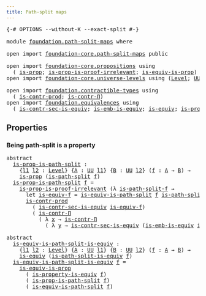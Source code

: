 ```yaml
---
title: Path-split maps
---
```


<pre class="Agda"><a id="41" class="Symbol">{-#</a> <a id="45" class="Keyword">OPTIONS</a> <a id="53" class="Pragma">--without-K</a> <a id="65" class="Pragma">--exact-split</a> <a id="79" class="Symbol">#-}</a>

<a id="84" class="Keyword">module</a> <a id="91" href="foundation.path-split-maps.html" class="Module">foundation.path-split-maps</a> <a id="118" class="Keyword">where</a>

<a id="125" class="Keyword">open</a> <a id="130" class="Keyword">import</a> <a id="137" href="foundation-core.path-split-maps.html" class="Module">foundation-core.path-split-maps</a> <a id="169" class="Keyword">public</a>

<a id="177" class="Keyword">open</a> <a id="182" class="Keyword">import</a> <a id="189" href="foundation-core.propositions.html" class="Module">foundation-core.propositions</a> <a id="218" class="Keyword">using</a>
  <a id="226" class="Symbol">(</a> <a id="228" href="foundation-core.propositions.html#1309" class="Function">is-prop</a><a id="235" class="Symbol">;</a> <a id="237" href="foundation-core.propositions.html#3220" class="Function">is-prop-is-proof-irrelevant</a><a id="264" class="Symbol">;</a> <a id="266" href="foundation-core.propositions.html#3693" class="Function">is-equiv-is-prop</a><a id="282" class="Symbol">)</a>
<a id="284" class="Keyword">open</a> <a id="289" class="Keyword">import</a> <a id="296" href="foundation-core.universe-levels.html" class="Module">foundation-core.universe-levels</a> <a id="328" class="Keyword">using</a> <a id="334" class="Symbol">(</a><a id="335" href="Agda.Primitive.html#597" class="Postulate">Level</a><a id="340" class="Symbol">;</a> <a id="342" href="foundation-core.universe-levels.html#235" class="Primitive">UU</a><a id="344" class="Symbol">)</a>

<a id="347" class="Keyword">open</a> <a id="352" class="Keyword">import</a> <a id="359" href="foundation.contractible-types.html" class="Module">foundation.contractible-types</a> <a id="389" class="Keyword">using</a>
  <a id="397" class="Symbol">(</a> <a id="399" href="foundation-core.contractible-types.html#5494" class="Function">is-contr-prod</a><a id="412" class="Symbol">;</a> <a id="414" href="foundation-core.contractible-types.html#6898" class="Function">is-contr-Π</a><a id="424" class="Symbol">)</a>
<a id="426" class="Keyword">open</a> <a id="431" class="Keyword">import</a> <a id="438" href="foundation.equivalences.html" class="Module">foundation.equivalences</a> <a id="462" class="Keyword">using</a>
  <a id="470" class="Symbol">(</a> <a id="472" href="foundation.equivalences.html#11063" class="Function">is-contr-sec-is-equiv</a><a id="493" class="Symbol">;</a> <a id="495" href="foundation-core.equivalences.html#15406" class="Function">is-emb-is-equiv</a><a id="510" class="Symbol">;</a> <a id="512" href="foundation-core.equivalences.html#1556" class="Function">is-equiv</a><a id="520" class="Symbol">;</a> <a id="522" href="foundation.equivalences.html#12145" class="Function">is-property-is-equiv</a><a id="542" class="Symbol">)</a>
</pre>
## Properties

### Being path-split is a property

<pre class="Agda"><a id="608" class="Keyword">abstract</a>
  <a id="is-prop-is-path-split"></a><a id="619" href="foundation.path-split-maps.html#619" class="Function">is-prop-is-path-split</a> <a id="641" class="Symbol">:</a>
    <a id="647" class="Symbol">{</a><a id="648" href="foundation.path-split-maps.html#648" class="Bound">l1</a> <a id="651" href="foundation.path-split-maps.html#651" class="Bound">l2</a> <a id="654" class="Symbol">:</a> <a id="656" href="Agda.Primitive.html#597" class="Postulate">Level</a><a id="661" class="Symbol">}</a> <a id="663" class="Symbol">{</a><a id="664" href="foundation.path-split-maps.html#664" class="Bound">A</a> <a id="666" class="Symbol">:</a> <a id="668" href="foundation-core.universe-levels.html#235" class="Primitive">UU</a> <a id="671" href="foundation.path-split-maps.html#648" class="Bound">l1</a><a id="673" class="Symbol">}</a> <a id="675" class="Symbol">{</a><a id="676" href="foundation.path-split-maps.html#676" class="Bound">B</a> <a id="678" class="Symbol">:</a> <a id="680" href="foundation-core.universe-levels.html#235" class="Primitive">UU</a> <a id="683" href="foundation.path-split-maps.html#651" class="Bound">l2</a><a id="685" class="Symbol">}</a> <a id="687" class="Symbol">(</a><a id="688" href="foundation.path-split-maps.html#688" class="Bound">f</a> <a id="690" class="Symbol">:</a> <a id="692" href="foundation.path-split-maps.html#664" class="Bound">A</a> <a id="694" class="Symbol">→</a> <a id="696" href="foundation.path-split-maps.html#676" class="Bound">B</a><a id="697" class="Symbol">)</a> <a id="699" class="Symbol">→</a>
    <a id="705" href="foundation-core.propositions.html#1309" class="Function">is-prop</a> <a id="713" class="Symbol">(</a><a id="714" href="foundation-core.path-split-maps.html#1270" class="Function">is-path-split</a> <a id="728" href="foundation.path-split-maps.html#688" class="Bound">f</a><a id="729" class="Symbol">)</a>
  <a id="733" href="foundation.path-split-maps.html#619" class="Function">is-prop-is-path-split</a> <a id="755" href="foundation.path-split-maps.html#755" class="Bound">f</a> <a id="757" class="Symbol">=</a>
    <a id="763" href="foundation-core.propositions.html#3220" class="Function">is-prop-is-proof-irrelevant</a> <a id="791" class="Symbol">(λ</a> <a id="794" href="foundation.path-split-maps.html#794" class="Bound">is-path-split-f</a> <a id="810" class="Symbol">→</a>
      <a id="818" class="Keyword">let</a> <a id="822" href="foundation.path-split-maps.html#822" class="Bound">is-equiv-f</a> <a id="833" class="Symbol">=</a> <a id="835" href="foundation-core.path-split-maps.html#2492" class="Function">is-equiv-is-path-split</a> <a id="858" href="foundation.path-split-maps.html#755" class="Bound">f</a> <a id="860" href="foundation.path-split-maps.html#794" class="Bound">is-path-split-f</a> <a id="876" class="Keyword">in</a>
      <a id="885" href="foundation-core.contractible-types.html#5494" class="Function">is-contr-prod</a>
        <a id="907" class="Symbol">(</a> <a id="909" href="foundation.equivalences.html#11063" class="Function">is-contr-sec-is-equiv</a> <a id="931" href="foundation.path-split-maps.html#822" class="Bound">is-equiv-f</a><a id="941" class="Symbol">)</a>
        <a id="951" class="Symbol">(</a> <a id="953" href="foundation-core.contractible-types.html#6898" class="Function">is-contr-Π</a>
          <a id="974" class="Symbol">(</a> <a id="976" class="Symbol">λ</a> <a id="978" href="foundation.path-split-maps.html#978" class="Bound">x</a> <a id="980" class="Symbol">→</a> <a id="982" href="foundation-core.contractible-types.html#6898" class="Function">is-contr-Π</a>
            <a id="1005" class="Symbol">(</a> <a id="1007" class="Symbol">λ</a> <a id="1009" href="foundation.path-split-maps.html#1009" class="Bound">y</a> <a id="1011" class="Symbol">→</a> <a id="1013" href="foundation.equivalences.html#11063" class="Function">is-contr-sec-is-equiv</a> <a id="1035" class="Symbol">(</a><a id="1036" href="foundation-core.equivalences.html#15406" class="Function">is-emb-is-equiv</a> <a id="1052" href="foundation.path-split-maps.html#822" class="Bound">is-equiv-f</a> <a id="1063" href="foundation.path-split-maps.html#978" class="Bound">x</a> <a id="1065" href="foundation.path-split-maps.html#1009" class="Bound">y</a><a id="1066" class="Symbol">)))))</a>

<a id="1073" class="Keyword">abstract</a>
  <a id="is-equiv-is-path-split-is-equiv"></a><a id="1084" href="foundation.path-split-maps.html#1084" class="Function">is-equiv-is-path-split-is-equiv</a> <a id="1116" class="Symbol">:</a>
    <a id="1122" class="Symbol">{</a><a id="1123" href="foundation.path-split-maps.html#1123" class="Bound">l1</a> <a id="1126" href="foundation.path-split-maps.html#1126" class="Bound">l2</a> <a id="1129" class="Symbol">:</a> <a id="1131" href="Agda.Primitive.html#597" class="Postulate">Level</a><a id="1136" class="Symbol">}</a> <a id="1138" class="Symbol">{</a><a id="1139" href="foundation.path-split-maps.html#1139" class="Bound">A</a> <a id="1141" class="Symbol">:</a> <a id="1143" href="foundation-core.universe-levels.html#235" class="Primitive">UU</a> <a id="1146" href="foundation.path-split-maps.html#1123" class="Bound">l1</a><a id="1148" class="Symbol">}</a> <a id="1150" class="Symbol">{</a><a id="1151" href="foundation.path-split-maps.html#1151" class="Bound">B</a> <a id="1153" class="Symbol">:</a> <a id="1155" href="foundation-core.universe-levels.html#235" class="Primitive">UU</a> <a id="1158" href="foundation.path-split-maps.html#1126" class="Bound">l2</a><a id="1160" class="Symbol">}</a> <a id="1162" class="Symbol">(</a><a id="1163" href="foundation.path-split-maps.html#1163" class="Bound">f</a> <a id="1165" class="Symbol">:</a> <a id="1167" href="foundation.path-split-maps.html#1139" class="Bound">A</a> <a id="1169" class="Symbol">→</a> <a id="1171" href="foundation.path-split-maps.html#1151" class="Bound">B</a><a id="1172" class="Symbol">)</a> <a id="1174" class="Symbol">→</a>
    <a id="1180" href="foundation-core.equivalences.html#1556" class="Function">is-equiv</a> <a id="1189" class="Symbol">(</a><a id="1190" href="foundation-core.path-split-maps.html#1544" class="Function">is-path-split-is-equiv</a> <a id="1213" href="foundation.path-split-maps.html#1163" class="Bound">f</a><a id="1214" class="Symbol">)</a>
  <a id="1218" href="foundation.path-split-maps.html#1084" class="Function">is-equiv-is-path-split-is-equiv</a> <a id="1250" href="foundation.path-split-maps.html#1250" class="Bound">f</a> <a id="1252" class="Symbol">=</a>
    <a id="1258" href="foundation-core.propositions.html#3693" class="Function">is-equiv-is-prop</a>
      <a id="1281" class="Symbol">(</a> <a id="1283" href="foundation.equivalences.html#12145" class="Function">is-property-is-equiv</a> <a id="1304" href="foundation.path-split-maps.html#1250" class="Bound">f</a><a id="1305" class="Symbol">)</a>
      <a id="1313" class="Symbol">(</a> <a id="1315" href="foundation.path-split-maps.html#619" class="Function">is-prop-is-path-split</a> <a id="1337" href="foundation.path-split-maps.html#1250" class="Bound">f</a><a id="1338" class="Symbol">)</a>
      <a id="1346" class="Symbol">(</a> <a id="1348" href="foundation-core.path-split-maps.html#2492" class="Function">is-equiv-is-path-split</a> <a id="1371" href="foundation.path-split-maps.html#1250" class="Bound">f</a><a id="1372" class="Symbol">)</a>
</pre>